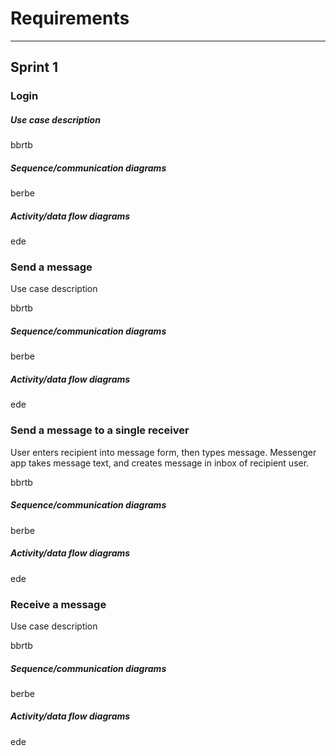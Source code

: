 # Requirements

---

## Sprint 1

### Login

##### Use case description

bbrtb

##### Sequence/communication diagrams

berbe

##### Activity/data flow diagrams

ede

### Send a message

Use case description

bbrtb

##### Sequence/communication diagrams

berbe

##### Activity/data flow diagrams

ede

### Send a message to a single receiver

User enters recipient into message form, then types message. Messenger app takes message text, and creates message in inbox of recipient user.

bbrtb

##### Sequence/communication diagrams

berbe

##### Activity/data flow diagrams

ede

### Receive a message

Use case description

bbrtb

##### Sequence/communication diagrams

berbe

##### Activity/data flow diagrams

ede
